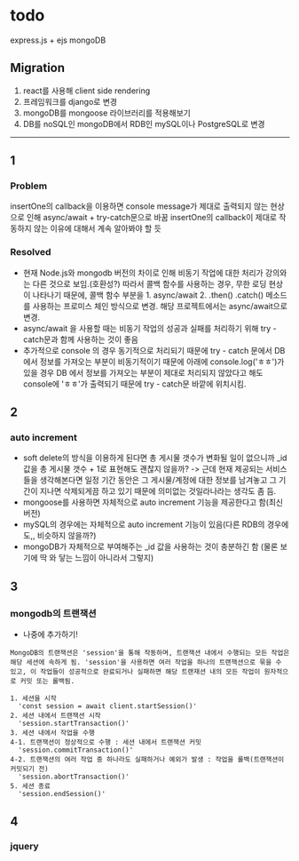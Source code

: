 # todo

express.js + ejs
mongoDB

## Migration

1. react를 사용해 client side rendering
2. 프레임워크를 django로 변경
3. mongoDB를 mongoose 라이브러리를 적용해보기
4. DB를 noSQL인 mongoDB에서 RDB인 mySQL이나 PostgreSQL로 변경

---

## 1

### Problem

insertOne의 callback을 이용하면 console message가 제대로 출력되지 않는 현상으로 인해 async/await + try-catch문으로 바꿈
insertOne의 callback이 제대로 작동하지 않는 이유에 대해서 계속 알아봐야 할 듯

### Resolved

- 현재 Node.js와 mongodb 버전의 차이로 인해 비동기 작업에 대한 처리가 강의와는 다른 것으로 보임.(호환성?)
  따라서 콜백 함수를 사용하는 경우, 무한 로딩 현상이 나타나기 때문에, 콜백 함수 부분을 1. async/await 2. .then() .catch() 메소드를 사용하는 프로미스 체인 방식으로 변경.
  해당 프로젝트에서는 async/await으로 변경.
- async/await 을 사용할 때는 비동기 작업의 성공과 실패를 처리하기 위해 try - catch문과 함께 사용하는 것이 좋음
- 추가적으로 console 의 경우 동기적으로 처리되기 때문에 try - catch 문에서 DB 에서 정보를 가져오는 부분이 비동기적이기 때문에 아래에 console.log('ㅎㅎ')가 있을 경우 DB 에서 정보를 가져오는 부분이 제대로 처리되지 않았다고 해도 console에 'ㅎㅎ'가 출력되기 때문에 try - catch문 바깥에 위치시킴.

## 2

### auto increment

- soft delete의 방식을 이용하게 된다면 총 게시물 갯수가 변화될 일이 없으니까 \_id 값을 총 게시물 갯수 + 1로 표현해도 괜찮지 않을까?
  -> 근데 현재 제공되는 서비스들을 생각해본다면 일정 기간 동안은 그 게시물/계정에 대한 정보를 남겨놓고 그 기간이 지나면 삭제되게끔 하고 있기 때문에 의미없는 것일라나라는 생각도 좀 듬.
- mongoose를 사용하면 자체적으로 auto increment 기능을 제공한다고 함(최신 버전)
- mySQL의 경우에는 자체적으로 auto increment 기능이 있음(다른 RDB의 경우에도,, 비슷하지 않을까?)
- mongoDB가 자체적으로 부여해주는 \_id 값을 사용하는 것이 충분하긴 함 (물론 보기에 딱 와 닿는 느낌이 아니라서 그렇지)

## 3

### mongodb의 트랜잭션

- 나중에 추가하기!

```
MongoDB의 트랜잭션은 'session'을 통해 작동하며, 트랜잭션 내에서 수행되는 모든 작업은 해당 세션에 속하게 됨. 'session'을 사용하면 여러 작업을 하나의 트랜잭션으로 묶을 수 있고, 이 작업들이 성공적으로 완료되거나 실패하면 해당 트랜재션 내의 모든 작업이 원자적으로 커밋 또는 롤백됨.

1. 세션을 시작
  'const session = await client.startSession()'
2. 세션 내에서 트랜잭션 시작
  'session.startTransaction()'
3. 세션 내에서 작업을 수행
4-1. 트랜잭션이 정상적으로 수행 : 세션 내에서 트랜잭션 커밋
  'session.commitTransaction()'
4-2. 트랜잭션의 여러 작업 중 하나라도 실패하거나 예외가 발생 : 작업을 롤백(트랜잭션이 커밋되기 전)
  'session.abortTransaction()'
5. 세션 종료
  'session.endSession()'
```

## 4

### jquery
